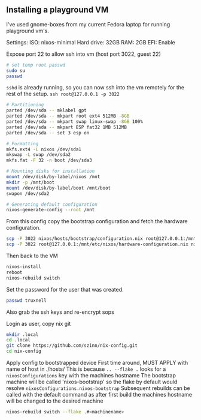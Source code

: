 ## Installing a playground VM

I've used gnome-boxes from my current Fedora laptop for running playground vm's.

Settings:
ISO: nixos-minimal
Hard drive: 32GB
RAM: 2GB
EFI: Enable

Expose port 22 to allow ssh into vm (host port 3022, guest 22)

```sh
# set temp root passwd
sudo su
passwd
```

`sshd` is already running, so you can now ssh into the vm remotely for the rest of the setup.
`ssh root@127.0.0.1 -p 3022`

```sh
# Partitioning
parted /dev/sda -- mklabel gpt
parted /dev/sda -- mkpart root ext4 512MB -8GB
parted /dev/sda -- mkpart swap linux-swap -8GB 100%
parted /dev/sda -- mkpart ESP fat32 1MB 512MB
parted /dev/sda -- set 3 esp on

# Formatting
mkfs.ext4 -L nixos /dev/sda1
mkswap -L swap /dev/sda2
mkfs.fat -F 32 -n boot /dev/sda3

# Mounting disks for installation
mount /dev/disk/by-label/nixos /mnt
mkdir -p /mnt/boot
mount /dev/disk/by-label/boot /mnt/boot
swapon /dev/sda2

# Generating default configuration
nixos-generate-config --root /mnt
```

From this config copy the bootstrap configuration and fetch the hardware configuration.

```sh
scp -P 3022 nixos/hosts/bootstrap/configuration.nix root@127.0.0.1:/mnt/etc/nixos/configuration.nix
scp -P 3022 root@127.0.0.1:/mnt/etc/nixos/hardware-configuration.nix nixos/hosts/nixosvm/hardware-configuration.nix
```

Then back to the VM

```sh
nixos-install
reboot
nixos-rebuild switch
```

Set the password for the user that was created.

```sh
passwd truxnell
```

Also grab the ssh keys and re-encrypt sops

Login as user, copy nix git

```sh
mkdir .local
cd .local
git clone https://github.com/szinn/nix-config.git
cd nix-config
```

Apply config to bootstrapped device
First time around, MUST APPLY <machinename> with name of host in ./hosts/
This is because `.. --flake .` looks for a `nixosConfigurations` key with the machines hostname
The bootstrap machine will be called 'nixos-bootstrap' so the flake by default would resolve `nixosConfigurations.nixos-bootstrap`
Subsequent rebuilds can be called with the default command as after first build the machines hostname will be changed to the desired machine

```sh
nixos-rebuild switch --flake .#<machinename>
```
